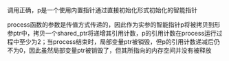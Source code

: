 调用正确，p是一个使用内置指针通过直接初始化形式初始化的智能指针

process函数的参数是传值方式传递的，因此作为实参的智能指针p将被拷贝到形参ptr中，拷贝一个shared_ptr将递增其引用计数，p的引用计数在process运行过程中至少为2；当process结束时，局部变量ptr被销毁，但p的引用计数递减后仍不为0，因此虽然局部变量ptr被销毁了，但其所指向的内存空间并没有被释放